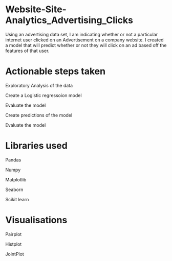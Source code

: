 # Website-Site-Analytics_Advertising_Clicks

Using an advertising data set, I am indicating whether or not a particular internet user clicked on an Advertisement on a company website. I created a model that will predict whether or not they will click on an ad based off the features of that user.

# Actionable steps taken

Exploratory Analysis of the data

Create a Logistic regressoion model

Evaluate the model

Create predictions of the model 

Evaluate the model

# Libraries used

Pandas

Numpy

Matplotlib

Seaborn

Scikit learn

# Visualisations

Pairplot

Histplot

JointPlot


